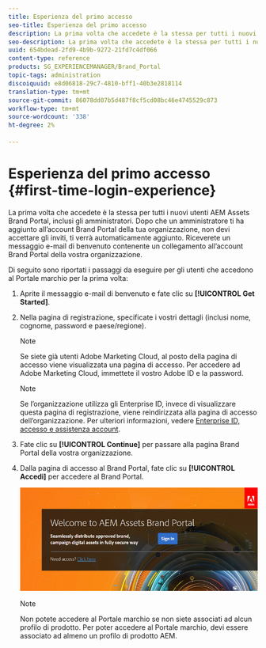 ```yaml
---
title: Esperienza del primo accesso
seo-title: Esperienza del primo accesso
description: La prima volta che accedete è la stessa per tutti i nuovi utenti  AEM Assets Brand Portal, inclusi gli amministratori. Dopo che un amministratore ti ha aggiunto all’account Brand Portal della tua organizzazione, non devi accettare gli inviti, ti verrà automaticamente aggiunto. Riceverete un messaggio e-mail di benvenuto contenente un collegamento all’account Brand Portal della vostra organizzazione.
seo-description: La prima volta che accedete è la stessa per tutti i nuovi utenti  AEM Assets Brand Portal, inclusi gli amministratori. Dopo che un amministratore ti ha aggiunto all’account Brand Portal della tua organizzazione, non devi accettare gli inviti, ti verrà automaticamente aggiunto. Riceverete un messaggio e-mail di benvenuto contenente un collegamento all’account Brand Portal della vostra organizzazione.
uuid: 654bdead-2fd9-4b9b-9272-21fd7c4df066
content-type: reference
products: SG_EXPERIENCEMANAGER/Brand_Portal
topic-tags: administration
discoiquuid: e8d06818-29c7-4810-bff1-40b3e2818114
translation-type: tm+mt
source-git-commit: 86078dd07b5d487f8cf5cd08bc46e4745529c873
workflow-type: tm+mt
source-wordcount: '338'
ht-degree: 2%

---
```



# Esperienza del primo accesso {#first-time-login-experience}

La prima volta che accedete è la stessa per tutti i nuovi utenti  AEM Assets Brand Portal, inclusi gli amministratori. Dopo che un amministratore ti ha aggiunto all’account Brand Portal della tua organizzazione, non devi accettare gli inviti, ti verrà automaticamente aggiunto. Riceverete un messaggio e-mail di benvenuto contenente un collegamento all’account Brand Portal della vostra organizzazione.

Di seguito sono riportati i passaggi da eseguire per gli utenti che accedono al Portale marchio per la prima volta:

1. Aprite il messaggio e-mail di benvenuto e fate clic su **[!UICONTROL Get Started]**.

1. Nella pagina di registrazione, specificate i vostri dettagli (inclusi nome, cognome, password e paese/regione).
   >[!NOTE]
   >
   >Se siete già utenti Adobe Marketing Cloud, al posto della pagina di accesso viene visualizzata una pagina di accesso. Per accedere ad Adobe Marketing Cloud, immettete il vostro Adobe ID  e la password.

   >[!NOTE]
   >
   >Se l’organizzazione utilizza gli Enterprise ID, invece di visualizzare questa pagina di registrazione, viene reindirizzata alla pagina di accesso dell’organizzazione. Per ulteriori informazioni, vedere [ Enterprise ID, accesso e assistenza account](https://helpx.adobe.com/in/enterprise/kb/enterprise-id-faq.html).

1. Fate clic su **[!UICONTROL Continue]** per passare alla pagina Brand Portal della vostra organizzazione.
1. Dalla pagina di accesso al Brand Portal, fate clic su **[!UICONTROL Accedi]** per accedere al Brand Portal.

   ![Pagina Accesso a Brand Portal](assets/signin-onboarding.png)

   >[!NOTE]
   >
   >Non potete accedere al Portale marchio se non siete associati ad alcun profilo di prodotto. Per poter accedere al Portale marchio, devi essere associato ad almeno un profilo di prodotto AEM.
